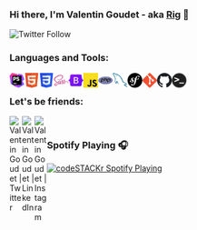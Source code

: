 ### Hi there, I'm Valentin Goudet - aka <a href="https://twitter.com/rigpga">Rig</a> 👋

<img alt="Twitter Follow" src="https://img.shields.io/twitter/follow/rigpga?color=%2300acee&label=FOLLOW%20ME%20%28FR%29&style=for-the-badge"><br/>

### Languages and Tools:

<img align="left" alt="PhpStorm" title="PhpStorm" width="26px" src="/.github/images/phpstorm.jpg" />
<img align="left" alt="HTML5" title="HTML5" width="26px" src="/.github/images/html.jpg" />
<img align="left" alt="CSS3" title="CSS3" width="26px" src="/.github/images/css.jpg" />
<img align="left" alt="SASS" title="SASS" width="26px" src="/.github/images/sass.jpg" />
<img align="left" alt="Bootstrap" title="Bootstrap" width="26px" src="/.github/images/bootstrap.jpg" />
<img align="left" alt="Javascript" title="Javascript" width="26px" src="/.github/images/javascript.jpg" />
<img align="left" alt="PHP" title="PHP" width="26px" src="/.github/images/php.jpg" />
<img align="left" alt="MySQL" title="MySQL" width="26px" src="/.github/images/mysql.jpg" />
<img align="left" alt="Symfony" title="Symfony" width="26px" src="/.github/images/symfony.jpg" />
<img align="left" alt="Git" title="Git" width="26px" src="/.github/images/git.jpg" />
<img align="left" alt="Github" title="Github" width="26px" src="/.github/images/github.jpg" />
<img align="left" alt="Sh" title="Sh" width="26px" src="/.github/images/sh.jpg" /><br/>


### Let's be friends:

<a href="https://twitter.com/rigpga"><img align="left" alt="ValentinGoudet | Twitter" width="22px" src="https://cdn.jsdelivr.net/npm/simple-icons@v3/icons/twitter.svg" /></a>
<a href="https://www.linkedin.com/in/valentin-goudet/"><img align="left" alt="ValentinGoudet | LinkedIn" width="22px" src="https://cdn.jsdelivr.net/npm/simple-icons@v3/icons/linkedin.svg" /></a>
<a href="https://www.instagram.com/rigpga/"><img align="left" alt="ValentinGoudet | Instagram" width="22px" src="https://cdn.jsdelivr.net/npm/simple-icons@v3/icons/instagram.svg" /></a><br/>


### Spotify Playing 🎧
[<img src="https://now-playing-codestackr.vercel.app/api/spotify-playing" alt="codeSTACKr Spotify Playing" width="350" />](https://open.spotify.com/user/bpubqbliim0yrmc9umi3o530m)

